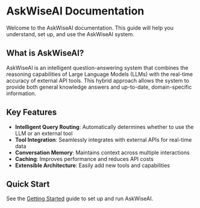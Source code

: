 # AskWiseAI Documentation

Welcome to the AskWiseAI documentation. This guide will help you understand, set up, and use the AskWiseAI system.

## What is AskWiseAI?

AskWiseAI is an intelligent question-answering system that combines the reasoning capabilities of Large Language Models (LLMs) with the real-time accuracy of external API tools. This hybrid approach allows the system to provide both general knowledge answers and up-to-date, domain-specific information.

## Key Features

- **Intelligent Query Routing**: Automatically determines whether to use the LLM or an external tool
- **Tool Integration**: Seamlessly integrates with external APIs for real-time data
- **Conversation Memory**: Maintains context across multiple interactions
- **Caching**: Improves performance and reduces API costs
- **Extensible Architecture**: Easily add new tools and capabilities

## Quick Start

See the [Getting Started](getting-started.md) guide to set up and run AskWiseAI. 